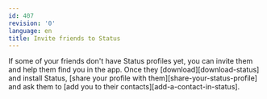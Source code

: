 ```yaml
---
id: 407
revision: '0'
language: en
title: Invite friends to Status
---
```


If some of your friends don't have Status profiles yet, you can invite them and help them find you in the app. Once they [download][download-status] and install Status, [share your profile with them][share-your-status-profile] and ask them to [add you to their contacts][add-a-contact-in-status].
